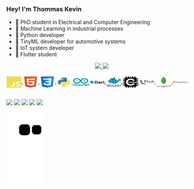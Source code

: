 ### Hey!  I'm Thommas Kevin

- 📘 PhD student in Electrical and Computer Engineering
- 🧠 Machine Learning in industrial processes
- 🤯 Python developer
- 🚗 TinyML developer for automotive systems
- 💠 IoT system developer
- 📱 Flutter student

<div align="center">
  <a href="https://github.com/thommaskevin">
  <img height="200em" src="https://github-readme-stats.vercel.app/api?username=thommaskevin&show_icons=true&theme=dark&include_all_commits=true&count_private=true"/>
  <img height="200em" src="https://github-readme-stats.vercel.app/api/top-langs/?username=thommaskevin&layout=compact&langs_count=7&theme=dark"/>
</div>
  
  
  <div style="display: inline_block"><br>
  <img align="center" alt="Rafa-Js" height="30" width="40" src="https://raw.githubusercontent.com/devicons/devicon/master/icons/javascript/javascript-plain.svg">
  <img align="center" alt="Rafa-HTML" height="30" width="40" src="https://raw.githubusercontent.com/devicons/devicon/master/icons/html5/html5-original.svg">
  <img align="center" alt="Rafa-CSS" height="30" width="40" src="https://raw.githubusercontent.com/devicons/devicon/master/icons/css3/css3-original.svg">
  <img align="center" alt="Rafa-Python" height="30" width="40" src="https://raw.githubusercontent.com/devicons/devicon/master/icons/python/python-original.svg">
  <img align="center" alt="Rafa-Csharp" height="30" width="40" src="https://github.com/thommaskevin/thommaskevin/blob/main/arduino-original-wordmark.svg">
  <img align="center" alt="Rafa-Csharp" height="30" width="40" src="https://github.com/thommaskevin/thommaskevin/blob/main/dart.svg">
    
  <img align="center" alt="Rafa-Docker" height="30" width="40" src="https://github.com/thommaskevin/thommaskevin/blob/main/docker.svg">    
  <img align="center" alt="Rafa-Csharp" height="30" width="40" src="https://github.com/thommaskevin/thommaskevin/blob/main/embe.svg">
  <img align="center" alt="Rafa-Csharp" height="30" width="40" src="https://github.com/thommaskevin/thommaskevin/blob/main/flask.svg">
  <img align="center" alt="Rafa-Csharp" height="30" width="40" src="https://github.com/thommaskevin/thommaskevin/blob/main/mongoDB.svg">
  <img align="center" alt="Rafa-Csharp" height="30" width="40" src="https://github.com/thommaskevin/thommaskevin/blob/main/tensorflow.svg">



</div>
  
  ##
  
<div> 
  <a href="https://www.youtube.com/channel/UC7uazGXaMIE6MNkHg4ll9oA" target="_blank"><img src="https://img.shields.io/badge/YouTube-FF0000?style=for-the-badge&logo=youtube&logoColor=white" target="_blank"></a>
  <a href="https://www.instagram.com/eng.thommaskevin" target="_blank"><img src="https://img.shields.io/badge/-Instagram-%23E4405F?style=for-the-badge&logo=instagram&logoColor=white" target="_blank"></a>
 	 <a href="https://discord.gg/tKYnQAnHYP" target="_blank"><img src="https://img.shields.io/badge/Discord-7289DA?style=for-the-badge&logo=discord&logoColor=white" target="_blank"></a>
 <a ></a> 
  <a href = "mailto:thommaskevin@gmail.com"><img src="https://img.shields.io/badge/-Gmail-%23333?style=for-the-badge&logo=gmail&logoColor=white" target="_blank"></a>
  <a href="https://www.linkedin.com/in/thommas-kevin-ab9810166/" target="_blank"><img src="https://img.shields.io/badge/-LinkedIn-%230077B5?style=for-the-badge&logo=linkedin&logoColor=white" target="_blank"></a> 
 
  ![Snake animation](https://github.com/rafaballerini/rafaballerini/blob/output/github-contribution-grid-snake.svg)
 
</div>
